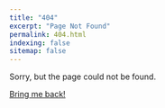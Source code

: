 ```yaml
---
title: "404"
excerpt: "Page Not Found"
permalink: 404.html
indexing: false
sitemap: false
---
```


Sorry, but the page could not be found.

[Bring me back!](https://anranchen.github.io/)
